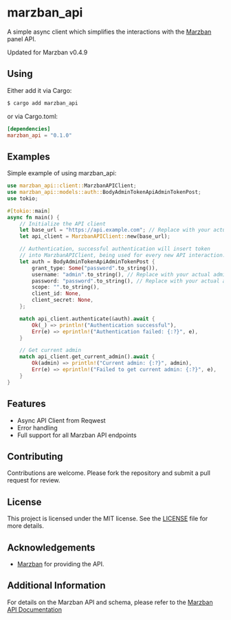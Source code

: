 # marzban_api
A simple async client which simplifies the interactions with the [Marzban](https://github.com/Gozargah/Marzban) panel API.

Updated for Marzban v0.4.9
## Using
Either add it via Cargo:
```sh
$ cargo add marzban_api
```
or via Cargo.toml:
```toml
[dependencies]
marzban_api = "0.1.0"
```

## Examples
Simple example of using marzban_api:
```rust
use marzban_api::client::MarzbanAPIClient;
use marzban_api::models::auth::BodyAdminTokenApiAdminTokenPost;
use tokio;

#[tokio::main]
async fn main() {
    // Initialize the API client
    let base_url = "https://api.example.com"; // Replace with your actual base URL
    let api_client = MarzbanAPIClient::new(base_url);

    // Authentication, successful authentication will insert token
    // into MarzbanAPIClient, being used for every new API interaction.
    let auth = BodyAdminTokenApiAdminTokenPost {
        grant_type: Some("password".to_string()),
        username: "admin".to_string(), // Replace with your actual admin username
        password: "password".to_string(), // Replace with your actual admin password
        scope: "".to_string(),
        client_id: None,
        client_secret: None,
    };

    match api_client.authenticate(&auth).await {
        Ok(_) => println!("Authentication successful"),
        Err(e) => eprintln!("Authentication failed: {:?}", e),
    }

    // Get current admin
    match api_client.get_current_admin().await {
        Ok(admin) => println!("Current admin: {:?}", admin),
        Err(e) => eprintln!("Failed to get current admin: {:?}", e),
    }
}
```

## Features
- Async API Client from Reqwest
- Error handling
- Full support for all Marzban API endpoints

## Contributing
Contributions are welcome. Please fork the repository and submit a pull request for review.

## License
This project is licensed under the MIT license. See the [LICENSE](./LICENSE) file for more details.

## Acknowledgements
- [Marzban](https://github.com/Gozargah/Marzban) for providing the API.

## Additional Information
For details on the Marzban API and schema, please refer to the [Marzban API Documentation](https://github.com/Gozargah/Marzban)